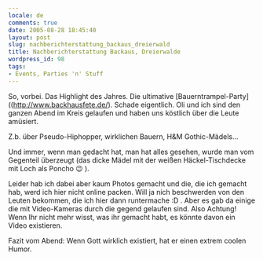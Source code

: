 ```yaml
---
locale: de
comments: true
date: 2005-08-28 18:45:40
layout: post
slug: nachberichterstattung_backaus_dreierwald
title: Nachberichterstattung Backaus, Dreierwalde
wordpress_id: 98
tags:
- Events, Parties 'n' Stuff
---
```


So, vorbei. Das Highlight des Jahres. Die ultimative [Bauerntrampel-Party]((http://www.backhausfete.de/).
Schade eigentlich. Oli und ich sind den ganzen Abend im Kreis gelaufen und
haben uns köstlich über die Leute amüsiert.

Z.b. über Pseudo-Hiphopper, wirklichen Bauern, H&M Gothic-Mädels...

Und immer, wenn man gedacht hat, man hat alles gesehen, wurde man vom Gegenteil
überzeugt (das dicke Mädel mit der weißen Häckel-Tischdecke mit Loch als Poncho
:wink: ).

Leider hab ich dabei aber kaum Photos gemacht und die, die ich gemacht hab,
werd ich hier nicht online packen. Will ja nich beschwerden von den Leuten
bekommen, die ich hier dann runtermache :D . Aber es gab da einige die mit
Video-Kameras durch die gegend gelaufen sind. Also Achtung! Wenn Ihr nicht mehr
wisst, was ihr gemacht habt, es könnte davon ein Video existieren.

Fazit vom Abend: Wenn Gott wirklich existiert, hat er einen extrem coolen
Humor.
